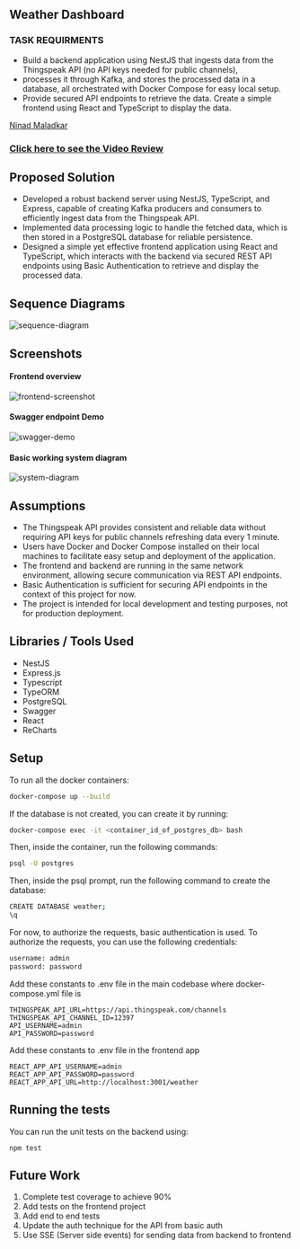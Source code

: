 ## Weather Dashboard

### TASK REQUIRMENTS

- Build a backend application using NestJS that ingests data from the Thingspeak API (no API keys needed for public channels),
- processes it through Kafka, and stores the processed data in a database, all orchestrated with Docker Compose for easy local setup.
- Provide secured API endpoints to retrieve the data. Create a simple frontend using React and TypeScript to display the data.

[Ninad Maladkar](mailto:ninad.dev20@gmail.com)

### [Click here to see the Video Review](LINK_TO_LOOM_VIDEO)

## Proposed Solution

- Developed a robust backend server using NestJS, TypeScript, and Express, capable of creating Kafka producers and consumers to efficiently ingest data from the Thingspeak API.
- Implemented data processing logic to handle the fetched data, which is then stored in a PostgreSQL database for reliable persistence.
- Designed a simple yet effective frontend application using React and TypeScript, which interacts with the backend via secured REST API endpoints using Basic Authentication to retrieve and display the processed data.

## Sequence Diagrams

![sequence-diagram](https://github.com/user-attachments/assets/279d5e99-606f-4a0e-afb7-36505289b872)

## Screenshots

#### Frontend overview

![frontend-screenshot](https://github.com/user-attachments/assets/837d68e5-44cf-412a-a0ff-9df89060dc06)

#### Swagger endpoint Demo

![swagger-demo](https://github.com/user-attachments/assets/4ca4a69d-a7b3-48f0-8f2f-17c151c0ee30)

#### Basic working system diagram

![system-diagram](https://github.com/user-attachments/assets/4520bf20-a968-4747-bcf1-618fd12e67b5)

## Assumptions

- The Thingspeak API provides consistent and reliable data without requiring API keys for public channels refreshing data every 1 minute.
- Users have Docker and Docker Compose installed on their local machines to facilitate easy setup and deployment of the application.
- The frontend and backend are running in the same network environment, allowing secure communication via REST API endpoints.
- Basic Authentication is sufficient for securing API endpoints in the context of this project for now.
- The project is intended for local development and testing purposes, not for production deployment.

## Libraries / Tools Used

- NestJS
- Express.js
- Typescript
- TypeORM
- PostgreSQL
- Swagger
- React
- ReCharts

## Setup

To run all the docker containers:

```bash
docker-compose up --build
```

If the database is not created, you can create it by running:

```bash
docker-compose exec -it <container_id_of_postgres_db> bash
```

Then, inside the container, run the following commands:

```bash
psql -U postgres
```

Then, inside the psql prompt, run the following command to create the database:

```bash
CREATE DATABASE weather;
\q
```

For now, to authorize the requests, basic authentication is used.
To authorize the requests, you can use the following credentials:

```bash
username: admin
password: password
```

Add these constants to .env file in the main codebase where docker-compose.yml file is

```
THINGSPEAK_API_URL=https://api.thingspeak.com/channels
THINGSPEAK_API_CHANNEL_ID=12397
API_USERNAME=admin
API_PASSWORD=password
```

Add these constants to .env file in the frontend app

```
REACT_APP_API_USERNAME=admin
REACT_APP_API_PASSWORD=password
REACT_APP_API_URL=http://localhost:3001/weather
```

## Running the tests

You can run the unit tests on the backend using:

`npm test`

## Future Work

1. Complete test coverage to achieve 90%
2. Add tests on the frontend project
3. Add end to end tests
4. Update the auth technique for the API from basic auth
5. Use SSE (Server side events) for sending data from backend to frontend
